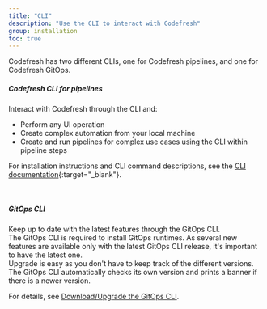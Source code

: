 ```yaml
---
title: "CLI"
description: "Use the CLI to interact with Codefresh"
group: installation
toc: true
---
```


Codefresh has two different CLIs, one for Codefresh pipelines, and one for Codefresh GitOps.

##### Codefresh CLI for pipelines
Interact with Codefresh through the CLI and:
* Perform any UI operation
* Create complex automation from your local machine
* Create and run pipelines for complex use cases using the CLI within pipeline steps

For installation instructions and CLI command descriptions, see the [CLI documentation](https://codefresh-io.github.io/cli/getting-started/){:target="\_blank"}.

<br />

##### GitOps CLI 
Keep up to date with the latest features through the GitOps CLI.  
The GitOps CLI is required to install GitOps runtimes.  As several new features are available only with the latest GitOps CLI release, it's important to have the latest one.  
Upgrade is easy as you don't have to keep track of the different versions. The GitOps CLI automatically checks its own version and prints a banner if there is a newer version.  

For details, see [Download/Upgrade the GitOps CLI]({{site.baseurl}}/docs/installation/runtime-architecture/gitops/upgrade-gitops-cli/).